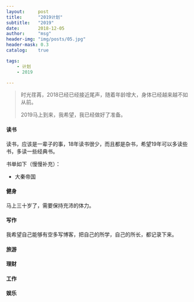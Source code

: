 ```yaml
---
layout:     post
title:      "2019计划"
subtitle:   "2019"
date:       2018-12-05
author:     "msg"
header-img: "img/posts/05.jpg"
header-mask: 0.3
catalog:    true

tags:
    - 计划
    - 2019

---
```


> 时光荏苒，2018已经已经接近尾声，随着年龄增大，身体已经越来越不如从前。
>
> 2019马上到来，我希望，我已经做好了准备。

#### 读书

读书，应该是一辈子的事，18年读书很少，而且都是杂书，希望19年可以多读些书，多读一些经典书。

书单如下（慢慢补充）：

* 大秦帝国

#### 健身

马上三十岁了，需要保持充沛的体力。

#### 写作

我希望自己能够有空多写博客，把自己的所学，自己的所长，都记录下来。

#### 旅游

#### 理财

#### 工作

#### 娱乐
